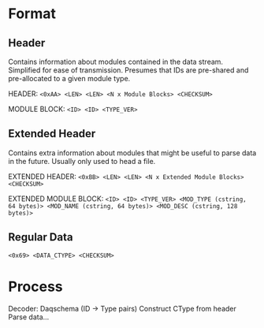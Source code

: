 # Format

## Header

Contains information about modules contained in the data stream. Simplified for ease of transmission. Presumes that IDs
are pre-shared and pre-allocated to a given module type.

HEADER: `<0xAA> <LEN> <LEN> <N x Module Blocks> <CHECKSUM>`

MODULE BLOCK: `<ID> <ID> <TYPE_VER>`

## Extended Header

Contains extra information about modules that might be useful to parse data in the future. Usually only used to head a
file.

EXTENDED HEADER: `<0xBB> <LEN> <LEN> <N x Extended Module Blocks> <CHECKSUM>`

EXTENDED MODULE
BLOCK: `<ID> <ID> <TYPE_VER> <MOD_TYPE (cstring, 64 bytes)> <MOD_NAME (cstring, 64 bytes)> <MOD_DESC (cstring, 128 bytes)>`

## Regular Data

`<0x69> <DATA_CTYPE> <CHECKSUM>`

# Process

Decoder: Daqschema (ID -> Type pairs)
Construct CType from header Parse data...

